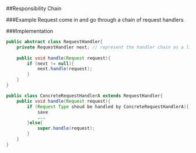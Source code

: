 ##Responsibility Chain


###Example
Request come in and go through a chain of request handlers

###Implementation

```java
public abstract class RequestHandler{
    private RequestHandler next; // represent the handler chain as a linkedlist
    
    public void handle(Request request){
        if (next != null){
            next.handle(request);
        }
    }
}

public class ConcreteRequestHandlerA extends RequestHandler{
    public void handle(Request request){
        if (Request Type shoud be handled by ConcreteRequestHandlerA){
            save
            ...
        }else{
            super.handle(request);
        }
    }
}
```